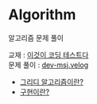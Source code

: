 # Algorithm

알고리즘 문제 풀이

교재 : [이것이 코딩 테스트다](https://product.kyobobook.co.kr/detail/S000001810273)<br>
문제 풀이 : [dev-msj.velog](https://velog.io/@dev-msj/series/%EC%95%8C%EA%B3%A0%EB%A6%AC%EC%A6%98)

* [그리디 알고리즘이란?](https://velog.io/@dev-msj/%EA%B7%B8%EB%A6%AC%EB%94%94-%EC%95%8C%EA%B3%A0%EB%A6%AC%EC%A6%98%ED%83%90%EC%9A%95%EB%B2%95)
* [구현이란?](https://velog.io/@dev-msj/%EC%9D%B4%EC%BD%94%ED%85%8C-%EA%B0%9C%EB%85%90-%EA%B5%AC%ED%98%84-Java)
